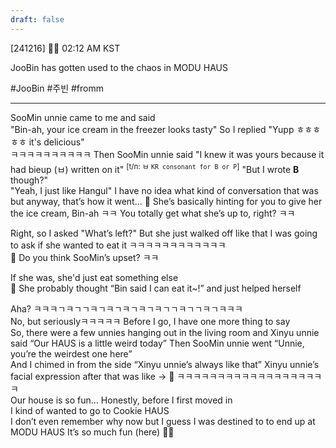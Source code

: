 ```yaml
---
draft: false
---
```

[241216] 🐣💭 02:12 AM KST

 JooBin has gotten used to the chaos in MODU HAUS 

#JooBin #주빈 #fromm
___
SooMin unnie came to me and said  
"Bin-ah, your ice cream in the freezer looks tasty"
So I replied 
"Yupp ㅎㅎㅎㅎㅎ it's delicious"  
ㅋㅋㅋㅋㅋㅋㅋㅋㅋㅋ
Then SooMin unnie said
"I knew it was yours because it had bieup (ㅂ) written on it" 
<sup>[t/n: ㅂ `KR consonant for B or P`]</sup>
"But I wrote **B** though?"  
"Yeah, I just like Hangul"
I have no idea what kind of conversation that was
but anyway, that’s how it went…
🫧 She’s basically hinting for you to give her the ice cream, Bin-ah ㅋㅋ
You totally get what she’s up to, right? ㅋㅋ

Right, so I asked
"What’s left?"
But she just walked off like that
I was going to ask if she wanted to eat it
ㅋㅋㅋㅋㅋㅋㅋㅋㅋㅋㅋㅋ  
🫧 Do you think SooMin’s upset? ㅋㅋ

If she was, she'd just eat something else  
🫧 She probably thought “Bin said I can eat it~!” and just helped herself

Aha?
ㅋㅋㅋㄱㅋㄱㄱㅋㄱㅋㄱㅋㄱㅋㄱㅋㄱㄱㅋㄱㄱㅋㄱㅋㅋㅋ  
No, but seriouslyㅋㅋㅋㅋㅋ
Before I go, I have one more thing to say  
So, there were a few unnies hanging out in the living room
and Xinyu unnie said 
“Our HAUS is a little weird today”
Then SooMin unnie went 
“Unnie, you’re the weirdest one here”  
And I chimed in from the side 
“Xinyu unnie’s always like that”
Xinyu unnie’s facial expression after that was like -> 🥹
ㅋㅋㅋㅋㅋㅋㅋㅋㅋㅋㅋㅋㅋㅋㅋㅋㅋㅋㅋ  
Our house is so fun…
Honestly, before I first moved in  
I kind of wanted to go to Cookie HAUS  
I don’t even remember why now
but I guess I was destined to to end up at MODU HAUS
It’s so much fun (here) 🤍🤍
